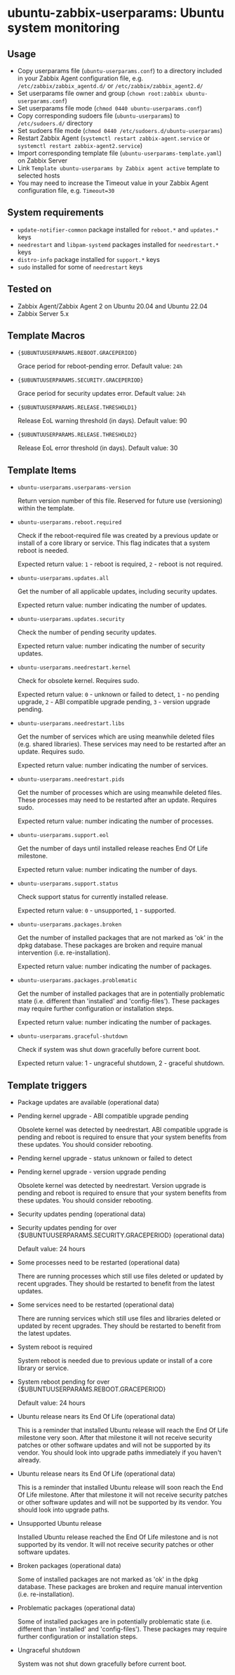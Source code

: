 # ubuntu-zabbix-userparams: Ubuntu system monitoring

## Usage

- Copy userparams file (```ubuntu-userparams.conf```) to a directory included in your Zabbix Agent configuration file, e.g. ```/etc/zabbix/zabbix_agentd.d/``` or ```/etc/zabbix/zabbix_agent2.d/```
- Set userparams file owner and group (```chown root:zabbix ubuntu-userparams.conf```)
- Set userparams file mode (```chmod 0440 ubuntu-userparams.conf```)
- Copy corresponding sudoers file (```ubuntu-userparams```) to ```/etc/sudoers.d/``` directory
- Set sudoers file mode (```chmod 0440 /etc/sudoers.d/ubuntu-userparams```)
- Restart Zabbix Agent (```systemctl restart zabbix-agent.service``` or ```systemctl restart zabbix-agent2.service```)
- Import corresponding template file (```ubuntu-userparams-template.yaml```) on Zabbix Server
- Link ```Template ubuntu-userparams by Zabbix agent active``` template to selected hosts
- You may need to increase the Timeout value in your Zabbix Agent configuration file, e.g. ```Timeout=30```

## System requirements

- ```update-notifier-common``` package installed for ```reboot.*``` and ```updates.*``` keys
- ```needrestart``` and ```libpam-systemd``` packages installed for ```needrestart.*``` keys
- ```distro-info``` package installed for ```support.*``` keys
- ```sudo``` installed for some of ```needrestart``` keys

## Tested on

- Zabbix Agent/Zabbix Agent 2 on Ubuntu 20.04 and Ubuntu 22.04
- Zabbix Server 5.x

## Template Macros

- ```{$UBUNTUUSERPARAMS.REBOOT.GRACEPERIOD}```

  Grace period for reboot-pending error. Default value: ```24h```

- ```{$UBUNTUUSERPARAMS.SECURITY.GRACEPERIOD}```

  Grace period for security updates error. Default value: ```24h```

- ```{$UBUNTUUSERPARAMS.RELEASE.THRESHOLD1}```

  Release EoL warning threshold (in days). Default value: 90

- ```{$UBUNTUUSERPARAMS.RELEASE.THRESHOLD2}```

  Release EoL error threshold (in days). Default value: 30

## Template Items

- ```ubuntu-userparams.userparams-version```

  Return version number of this file. Reserved for future use (versioning) within the template.

- ```ubuntu-userparams.reboot.required```

  Check if the reboot-required file was created by a previous update or install of a core library or service. This flag indicates that a system reboot is needed.

  Expected return value: ```1``` - reboot is required, ```2``` - reboot is not required.

- ```ubuntu-userparams.updates.all```

  Get the number of all applicable updates, including security updates.

  Expected return value: number indicating the number of updates.

- ```ubuntu-userparams.updates.security```

  Check the number of pending security updates.

  Expected return value: number indicating the number of security updates.

- ```ubuntu-userparams.needrestart.kernel```

  Check for obsolete kernel. Requires sudo.

  Expected return value: ```0``` - unknown or failed to detect, ```1``` - no pending upgrade, ```2``` - ABI compatible upgrade pending, ```3``` - version upgrade pending.

- ```ubuntu-userparams.needrestart.libs```

  Get the number of services which are using meanwhile deleted files (e.g. shared libraries). These services may need to be restarted after an update. Requires sudo.

  Expected return value: number indicating the number of services.

- ```ubuntu-userparams.needrestart.pids```

  Get the number of processes which are using meanwhile deleted files. These processes may need to be restarted after an update. Requires sudo.

  Expected return value: number indicating the number of processes.

- ```ubuntu-userparams.support.eol```

  Get the number of days until installed release reaches End Of Life milestone.

  Expected return value: number indicating the number of days.

- ```ubuntu-userparams.support.status```

  Check support status for currently installed release.

  Expected return value: ```0``` - unsupported, ```1``` - supported.

- ```ubuntu-userparams.packages.broken```

  Get the number of installed packages that are not marked as 'ok' in the dpkg database. These packages are broken and require manual intervention (i.e. re-installation).

  Expected return value: number indicating the number of packages.

- ```ubuntu-userparams.packages.problematic```

  Get the number of installed packages that are in potentially problematic state (i.e. different than 'installed' and 'config-files'). These packages may require further configuration or installation steps.

  Expected return value: number indicating the number of packages.

- ```ubuntu-userparams.graceful-shutdown```

  Check if system was shut down gracefully before current boot.

  Expected return value: 1 - ungraceful shutdown, 2 - graceful shutdown.

## Template triggers

- Package updates are available (operational data)

- Pending kernel upgrade - ABI compatible upgrade pending

  Obsolete kernel was detected by needrestart. ABI compatible upgrade is pending and reboot is required to ensure that your system benefits from these updates. You should consider rebooting.

- Pending kernel upgrade - status unknown or failed to detect

- Pending kernel upgrade - version upgrade pending

  Obsolete kernel was detected by needrestart. Version upgrade is pending and reboot is required to ensure that your system benefits from these updates. You should consider rebooting.

- Security updates pending (operational data)

- Security updates pending for over {$UBUNTUUSERPARAMS.SECURITY.GRACEPERIOD} (operational data)

  Default value: 24 hours

- Some processes need to be restarted (operational data)

  There are running processes which still use files deleted or updated by recent upgrades. They should be restarted to benefit from the latest updates.

- Some services need to be restarted (operational data)

  There are running services which still use files and libraries deleted or updated by recent upgrades. They should be restarted to benefit from the latest updates.

- System reboot is required

  System reboot is needed due to previous update or install of a core library or service.

- System reboot pending for over {$UBUNTUUSERPARAMS.REBOOT.GRACEPERIOD}

  Default value: 24 hours

- Ubuntu release nears its End Of Life (operational data)

  This is a reminder that installed Ubuntu release will reach the End Of Life milestone very soon. After that milestone it will not receive security patches or other software updates and will not be supported by its vendor. You should look into upgrade paths immediately if you haven't already.

- Ubuntu release nears its End Of Life (operational data)

  This is a reminder that installed Ubuntu release will soon reach the End Of Life milestone. After that milestone it will not receive security patches or other software updates and will not be supported by its vendor. You should look into upgrade paths.

- Unsupported Ubuntu release

  Installed Ubuntu release reached the End Of Life milestone and is not supported by its vendor. It will not receive security patches or other software updates.

- Broken packages (operational data)

  Some of installed packages are not marked as 'ok' in the dpkg database. These packages are broken and require manual intervention (i.e. re-installation).

- Problematic packages (operational data)

  Some of installed packages are in potentially problematic state (i.e. different than 'installed' and 'config-files'). These packages may require further configuration or installation steps.

- Ungraceful shutdown

  System was not shut down gracefully before current boot.
